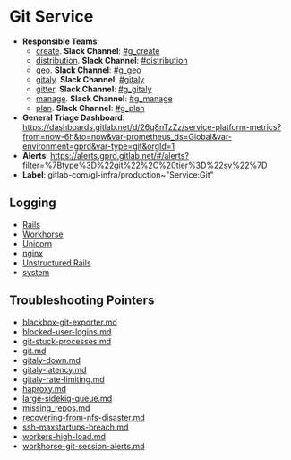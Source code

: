 <!-- MARKER: do not edit this section directly. Edit services/service-catalog.yml then run scripts/generate-docs -->
#  Git Service

* **Responsible Teams**:
  * [create](https://about.gitlab.com/handbook/engineering/dev-backend/create/). **Slack Channel**: [#g_create](https://gitlab.slack.com/archives/g_create)
  * [distribution](https://about.gitlab.com/handbook/engineering/dev-backend/distribution/). **Slack Channel**: [#distribution](https://gitlab.slack.com/archives/distribution)
  * [geo](https://about.gitlab.com/handbook/engineering/dev-backend/geo/). **Slack Channel**: [#g_geo](https://gitlab.slack.com/archives/g_geo)
  * [gitaly](https://about.gitlab.com/handbook/engineering/dev-backend/gitaly/). **Slack Channel**: [#gitaly](https://gitlab.slack.com/archives/gitaly)
  * [gitter](https://about.gitlab.com/handbook/engineering/dev-backend/gitter/). **Slack Channel**: [#g_gitaly](https://gitlab.slack.com/archives/g_gitaly)
  * [manage](https://about.gitlab.com/handbook/engineering/dev-backend/manage/). **Slack Channel**: [#g_manage](https://gitlab.slack.com/archives/g_manage)
  * [plan](https://about.gitlab.com/handbook/engineering/dev-backend/manage/). **Slack Channel**: [#g_plan](https://gitlab.slack.com/archives/g_plan)
* **General Triage Dashboard**: https://dashboards.gitlab.net/d/26q8nTzZz/service-platform-metrics?from=now-6h&to=now&var-prometheus_ds=Global&var-environment=gprd&var-type=git&orgId=1
* **Alerts**: https://alerts.gprd.gitlab.net/#/alerts?filter=%7Btype%3D%22git%22%2C%20tier%3D%22sv%22%7D
* **Label**: gitlab-com/gl-infra/production~"Service:Git"

## Logging

* [Rails](https://log.gitlab.net/goto/b368513b02f183a06d28c2a958b00602)
* [Workhorse](https://log.gitlab.net/goto/3ddd4ee7141ba2ec1a8b3bb0cb1476fe)
* [Unicorn](https://log.gitlab.net/goto/0cf60e9a1c94236eefb23348c39feaeb)
* [nginx](https://log.gitlab.net/goto/8a5fb5820ec7c8daebf719c51fa00ce0)
* [Unstructured Rails](https://console.cloud.google.com/logs/viewer?project=gitlab-production&interval=PT1H&resource=gce_instance&advancedFilter=jsonPayload.hostname%3A%22git%22%0Alabels.tag%3D%22unstructured.production%22&customFacets=labels.%22compute.googleapis.com%2Fresource_name%22)
* [system](https://log.gitlab.net/goto/bd680ccb3c21567e47a821bbf52a7c09)

## Troubleshooting Pointers

* [blackbox-git-exporter.md](blackbox-git-exporter.md)
* [blocked-user-logins.md](blocked-user-logins.md)
* [git-stuck-processes.md](git-stuck-processes.md)
* [git.md](git.md)
* [gitaly-down.md](gitaly-down.md)
* [gitaly-latency.md](gitaly-latency.md)
* [gitaly-rate-limiting.md](gitaly-rate-limiting.md)
* [haproxy.md](haproxy.md)
* [large-sidekiq-queue.md](large-sidekiq-queue.md)
* [missing_repos.md](missing_repos.md)
* [recovering-from-nfs-disaster.md](recovering-from-nfs-disaster.md)
* [ssh-maxstartups-breach.md](ssh-maxstartups-breach.md)
* [workers-high-load.md](workers-high-load.md)
* [workhorse-git-session-alerts.md](workhorse-git-session-alerts.md)
<!-- END_MARKER -->
